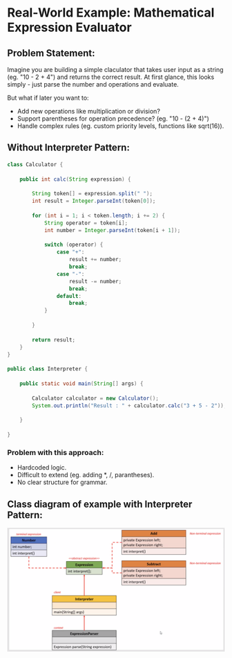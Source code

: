 # Real-World Example: Mathematical Expression Evaluator

## Problem Statement:

Imagine you are building a simple claculator that takes user input as a string (eg. "10 - 2 + 4") and returns the correct result. At first glance, this looks simply - just parse the number and operations and evaluate.

But what if later you want to:
 - Add new operations like multiplication or division?
 - Support parentheses for operation precedence? (eg. "10 - (2 + 4)")
 - Handle complex rules (eg. custom priority levels, functions like sqrt(16)).


## Without Interpreter Pattern:

```java
class Calculator {

    public int calc(String expression) {

        String token[] = expression.split(" ");
        int result = Integer.parseInt(token[0]);

        for (int i = 1; i < token.length; i += 2) {
            String operator = token[i];
            int number = Integer.parseInt(token[i + 1]);

            switch (operator) {
                case "+":
                    result += number;
                    break;
                case "-":
                    result -= number;
                    break;
                default:
                    break;
            }

        }

        return result;
    }
}

public class Interpreter {

    public static void main(String[] args) {
     
        Calculator calculator = new Calculator();
        System.out.println("Result : " + calculator.calc("3 + 5 - 2"));

    }
    
}

```

### Problem with this approach:
 - Hardcoded logic.
 - Difficult to extend (eg. adding *, /, parantheses).
 - No clear structure for grammar.


## Class diagram of example with Interpreter Pattern:

![Class diagram](image.png)
